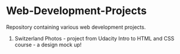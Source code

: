 # Web-Development-Projects
Repository containing various web development projects.

1) Switzerland Photos - project from Udacity Intro to HTML and CSS course - a design mock up!
